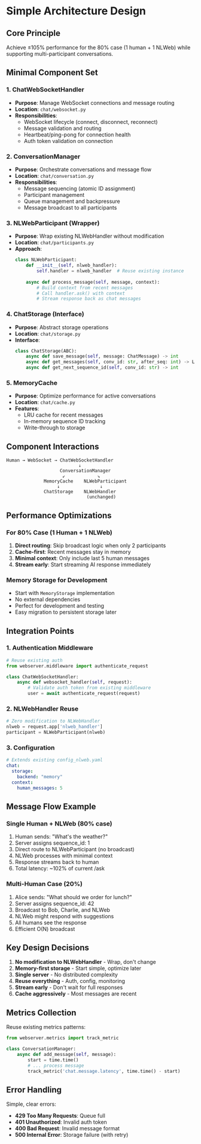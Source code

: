 # Simple Architecture Design

## Core Principle
Achieve ≤105% performance for the 80% case (1 human + 1 NLWeb) while supporting multi-participant conversations.

## Minimal Component Set

### 1. ChatWebSocketHandler
- **Purpose**: Manage WebSocket connections and message routing
- **Location**: `chat/websocket.py`
- **Responsibilities**:
  - WebSocket lifecycle (connect, disconnect, reconnect)
  - Message validation and routing
  - Heartbeat/ping-pong for connection health
  - Auth token validation on connection

### 2. ConversationManager
- **Purpose**: Orchestrate conversations and message flow
- **Location**: `chat/conversation.py`
- **Responsibilities**:
  - Message sequencing (atomic ID assignment)
  - Participant management
  - Queue management and backpressure
  - Message broadcast to all participants

### 3. NLWebParticipant (Wrapper)
- **Purpose**: Wrap existing NLWebHandler without modification
- **Location**: `chat/participants.py`
- **Approach**:
  ```python
  class NLWebParticipant:
      def __init__(self, nlweb_handler):
          self.handler = nlweb_handler  # Reuse existing instance
      
      async def process_message(self, message, context):
          # Build context from recent messages
          # Call handler.ask() with context
          # Stream response back as chat messages
  ```

### 4. ChatStorage (Interface)
- **Purpose**: Abstract storage operations
- **Location**: `chat/storage.py`
- **Interface**:
  ```python
  class ChatStorage(ABC):
      async def save_message(self, message: ChatMessage) -> int
      async def get_messages(self, conv_id: str, after_seq: int) -> List
      async def get_next_sequence_id(self, conv_id: str) -> int
  ```

### 5. MemoryCache
- **Purpose**: Optimize performance for active conversations
- **Location**: `chat/cache.py`
- **Features**:
  - LRU cache for recent messages
  - In-memory sequence ID tracking
  - Write-through to storage

## Component Interactions

```
Human → WebSocket → ChatWebSocketHandler
                           ↓
                    ConversationManager
                     ↙            ↘
              MemoryCache    NLWebParticipant
                   ↓               ↓
              ChatStorage    NLWebHandler
                              (unchanged)
```

## Performance Optimizations

### For 80% Case (1 Human + 1 NLWeb)
1. **Direct routing**: Skip broadcast logic when only 2 participants
2. **Cache-first**: Recent messages stay in memory
3. **Minimal context**: Only include last 5 human messages
4. **Stream early**: Start streaming AI response immediately

### Memory Storage for Development
- Start with `MemoryStorage` implementation
- No external dependencies
- Perfect for development and testing
- Easy migration to persistent storage later

## Integration Points

### 1. Authentication Middleware
```python
# Reuse existing auth
from webserver.middleware import authenticate_request

class ChatWebSocketHandler:
    async def websocket_handler(self, request):
        # Validate auth token from existing middleware
        user = await authenticate_request(request)
```

### 2. NLWebHandler Reuse
```python
# Zero modification to NLWebHandler
nlweb = request.app['nlweb_handler']
participant = NLWebParticipant(nlweb)
```

### 3. Configuration
```yaml
# Extends existing config_nlweb.yaml
chat:
  storage:
    backend: "memory"
  context:
    human_messages: 5
```

## Message Flow Example

### Single Human + NLWeb (80% case)
1. Human sends: "What's the weather?"
2. Server assigns sequence_id: 1
3. Direct route to NLWebParticipant (no broadcast)
4. NLWeb processes with minimal context
5. Response streams back to human
6. Total latency: ~102% of current /ask

### Multi-Human Case (20%)
1. Alice sends: "What should we order for lunch?"
2. Server assigns sequence_id: 42
3. Broadcast to Bob, Charlie, and NLWeb
4. NLWeb might respond with suggestions
5. All humans see the response
6. Efficient O(N) broadcast

## Key Design Decisions

1. **No modification to NLWebHandler** - Wrap, don't change
2. **Memory-first storage** - Start simple, optimize later
3. **Single server** - No distributed complexity
4. **Reuse everything** - Auth, config, monitoring
5. **Stream early** - Don't wait for full responses
6. **Cache aggressively** - Most messages are recent

## Metrics Collection

Reuse existing metrics patterns:
```python
from webserver.metrics import track_metric

class ConversationManager:
    async def add_message(self, message):
        start = time.time()
        # ... process message
        track_metric('chat.message.latency', time.time() - start)
```

## Error Handling

Simple, clear errors:
- **429 Too Many Requests**: Queue full
- **401 Unauthorized**: Invalid auth token
- **400 Bad Request**: Invalid message format
- **500 Internal Error**: Storage failure (with retry)